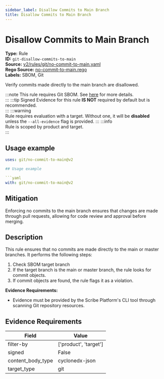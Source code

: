 ```yaml
---
sidebar_label: Disallow Commits to Main Branch
title: Disallow Commits to Main Branch
---  
```

# Disallow Commits to Main Branch  
**Type:** Rule  
**ID:** `git-disallow-commits-to-main`  
**Source:** [v2/rules/git/no-commit-to-main.yaml](https://github.com/scribe-public/sample-policies/blob/main/v2/rules/git/no-commit-to-main.yaml)  
**Rego Source:** [no-commit-to-main.rego](https://github.com/scribe-public/sample-policies/blob/main/v2/rules/git/no-commit-to-main.rego)  
**Labels:** SBOM, Git  

Verify commits made directly to the main branch are disallowed.

:::note 
This rule requires Git SBOM. See [here](https://deploy-preview-299--scribe-security.netlify.app/docs/valint/sbom) for more details.  
::: 
:::tip 
Signed Evidence for this rule **IS NOT** required by default but is recommended.  
::: 
:::warning  
Rule requires evaluation with a target. Without one, it will be **disabled** unless the `--all-evidence` flag is provided.
::: 
:::info  
Rule is scoped by product and target.  
:::  

## Usage example

```yaml
uses: git/no-commit-to-main@v2

## Usage example

```yaml
with: git/no-commit-to-main@v2
```

## Mitigation  
Enforcing no commits to the main branch ensures that changes are made through pull requests, allowing for code review and approval before merging.


## Description  
This rule ensures that no commits are made directly to the main or master branches.
It performs the following steps:

1. Check SBOM target branch
2. If the target branch is the main or master branch, the rule looks for commit objects.
3. If commit objects are found, the rule flags it as a violation.

**Evidence Requirements:**
- Evidence must be provided by the Scribe Platform's CLI tool through scanning Git repository resources.


## Evidence Requirements  
| Field | Value |
|-------|-------|
| filter-by | ['product', 'target'] |
| signed | False |
| content_body_type | cyclonedx-json |
| target_type | git |

